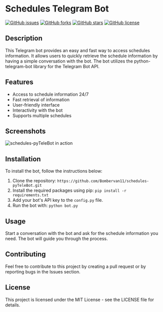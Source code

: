 # Schedules Telegram Bot

[![GitHub issues](https://img.shields.io/github/issues/Bombervan11/schedules-pyTeleBot.svg)](https://github.com/Bombervan11/schedules-pyTeleBot/issues) [![GitHub forks](https://img.shields.io/github/forks/Bombervan11/schedules-pyTeleBot.svg)](https://github.com/Bombervan11/schedules-pyTeleBot/network) [![GitHub stars](https://img.shields.io/github/stars/Bombervan11/schedules-pyTeleBot.svg)](https://github.com/Bombervan11/schedules-pyTeleBot/stargazers) [![GitHub license](https://img.shields.io/github/license/Bombervan11/schedules-pyTeleBot.svg)](https://github.com/Bombervan11/schedules-pyTeleBot/blob/master/LICENSE)

## Description

This Telegram bot provides an easy and fast way to access schedules information. It allows users to quickly retrieve the schedule information by having a simple conversation with the bot. The bot utilizes the python-telegram-bot library for the Telegram Bot API.

## Features
- Access to schedule information 24/7
- Fast retrieval of information
- User-friendly interface
- Interactivity with the bot
- Supports multiple schedules

## Screenshots
![schedules-pyTeleBot in action](review.gif)

## Installation
To install the bot, follow the instructions below:

1. Clone the repository: `https://github.com/Bombervan11/schedules-pyTeleBot.git`
2. Install the required packages using pip: `pip install -r requirements.txt`
3. Add your bot's API key to the `config.py` file.
4. Run the bot with: `python bot.py`

## Usage
Start a conversation with the bot and ask for the schedule information you need. The bot will guide you through the process.

## Contributing
Feel free to contribute to this project by creating a pull request or by reporting bugs in the Issues section.

## License
This project is licensed under the MIT License - see the LICENSE file for details.


